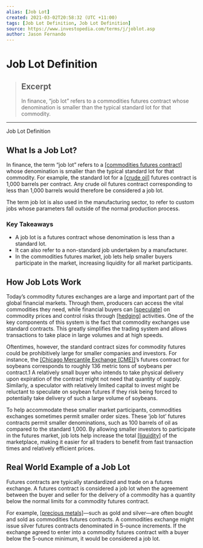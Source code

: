 ```yaml
---
alias: [Job Lot]
created: 2021-03-02T20:58:32 (UTC +11:00)
tags: [Job Lot Definition, Job Lot Definition]
source: https://www.investopedia.com/terms/j/joblot.asp
author: Jason Fernando
---
```


# Job Lot Definition

> ## Excerpt
> In finance, “job lot” refers to a commodities futures contract whose denomination is smaller than the typical standard lot for that commodity.

---

Job Lot Definition
## What Is a Job Lot?

In finance, the term “job lot” refers to a [[commodities futures contract]](https://www.investopedia.com/terms/f/futurescontract.asp) whose denomination is smaller than the typical standard lot for that commodity. For example, the standard lot for a [[crude oil]](https://www.investopedia.com/terms/c/crude-oil.asp) futures contract is 1,000 barrels per contract. Any crude oil futures contract corresponding to less than 1,000 barrels would therefore be considered a job lot.

The term job lot is also used in the manufacturing sector, to refer to custom jobs whose parameters fall outside of the normal production process.

### Key Takeaways

-   A job lot is a futures contract whose denomination is less than a standard lot.
-   It can also refer to a non-standard job undertaken by a manufacturer.
-   In the commodities futures market, job lets help smaller buyers participate in the market, increasing liquidity for all market participants.

## How Job Lots Work

Today’s commodity futures exchanges are a large and important part of the global financial markets. Through them, producers can access the vital commodities they need, while financial buyers can [[speculate]](https://www.investopedia.com/terms/s/speculation.asp) on commodity prices and control risks through [[hedging]](https://www.investopedia.com/terms/h/hedge.asp) activities. One of the key components of this system is the fact that commodity exchanges use standard contracts. This greatly simplifies the trading system and allows transactions to take place in large volumes and at high speeds.

Oftentimes, however, the standard contract sizes for commodity futures could be prohibitively large for smaller companies and investors. For instance, the [[Chicago Mercantile Exchange (CME)]](https://www.investopedia.com/terms/c/cme.asp)’s futures contract for soybeans corresponds to roughly 136 metric tons of soybeans per contract.1 A relatively small buyer who intends to take physical delivery upon expiration of the contract might not need that quantity of supply. Similarly, a speculator with relatively limited capital to invest might be reluctant to speculate on soybean futures if they risk being forced to potentially take delivery of such a large volume of soybeans.

To help accommodate these smaller market participants, commodities exchanges sometimes permit smaller order sizes. These ‘job lot’ futures contracts permit smaller denominations, such as 100 barrels of oil as compared to the standard 1,000. By allowing smaller investors to participate in the futures market, job lots help increase the total [[liquidity]](https://www.investopedia.com/terms/l/liquidity.asp) of the marketplace, making it easier for all traders to benefit from fast transaction times and relatively efficient prices.

## Real World Example of a Job Lot

Futures contracts are typically standardized and trade on a futures exchange. A futures contract is considered a job lot when the agreement between the buyer and seller for the delivery of a commodity has a quantity below the normal limits for a commodity futures contract.

For example, [[precious metals]](https://www.investopedia.com/articles/basics/09/precious-metals-gold-silver-platinum.asp)—such as gold and silver—are often bought and sold as commodities futures contracts. A commodities exchange might issue silver futures contracts denominated in 5-ounce increments. If the exchange agreed to enter into a commodity futures contract with a buyer below the 5-ounce minimum, it would be considered a job lot.
